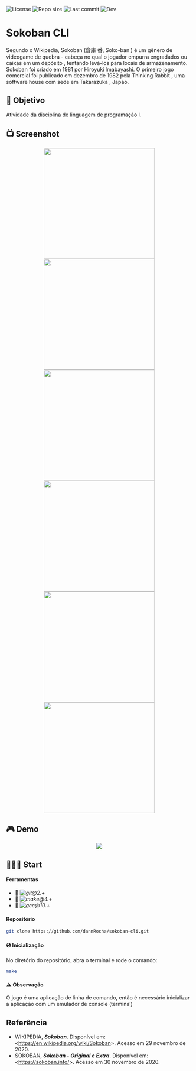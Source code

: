 ![License](https://img.shields.io/github/license/dannrocha/sokoban-cli)
![Repo size](https://img.shields.io/github/repo-size/dannrocha/sokoban-cli)
![Last commit](https://img.shields.io/github/last-commit/dannRocha/sokoban-cli)
![Dev](https://img.shields.io/badge/daniel%20rocha-dev-green)

# Sokoban CLI

Segundo o Wikipedia, Sokoban (倉庫 番, Sōko-ban ) é um gênero de videogame de quebra - cabeça no qual o jogador empurra engradados ou caixas em um depósito , tentando levá-los para locais de armazenamento.
Sokoban foi criado em 1981 por Hiroyuki Imabayashi. O primeiro jogo comercial foi publicado em dezembro de 1982 pela Thinking Rabbit , uma software house com sede em Takarazuka , Japão.

## :dart: Objetivo

Atividade da disciplina de linguagem de programação I.

## :tv: Screenshot

<p align="center" display="flex">
  <img width="300px" src="screenshot/sokoban-0.png" />
  <img width="300px" src="screenshot/sokoban-1.png" />
  <img width="300px" src="screenshot/sokoban-2.png" />
  <img width="300px" src="screenshot/sokoban-3.png" />
  <img width="300px" src="screenshot/sokoban-4.png" />
  <img width="300px" src="screenshot/sokoban-5.png" />
</p>

## :video_game: Demo

<p align="center" display="flex">
  <img src="screenshot/demo.gif" />
</p>

## &#x1F477;&#x1F3FF;&#x200D;&#x2642;&#xFE0F; Start

#### Ferramentas
* :pushpin: *![git@2.+](http://img.shields.io/badge/Git@2.+-%230077B6.svg?&style=flat-square&logo=git&logoColor=white&color=3f2f00&labelColor=e94e31)*
* :pushpin: *![make@4.+](https://img.shields.io/badge/Make@2.+-%230077B6.svg?&style=flat-square&logo=cmake&logoColor=white&color=000000&labelColor=064F8C)*
* :pushpin: *![gcc@10.+](https://img.shields.io/badge/GCC@10.+-%230077B6.svg?&style=flat-square&logo=gnu&logoColor=white&color=4EAA25&labelColor=A42E2B)*

#### Repositório

```sh 
git clone https://github.com/dannRocha/sokoban-cli.git
```

#### :cd: Inicialização
No diretório do repositório, abra o terminal e rode o comando:
```sh
make
```
#### :warning: Observação
O jogo é uma aplicação de linha de comando, então é necessário inicializar a aplicação com um emulador de console (terminal)

## Referência

- WIKIPEDIA, ***Sokoban***. Disponível em: <<https://en.wikipedia.org/wiki/Sokoban>>. Acesso em 29 novembro de 2020.
- SOKOBAN, ***Sokoban - Original e Extra***. Disponível em: <<https://sokoban.info/>>. Acesso em 30 novembro de 2020.
